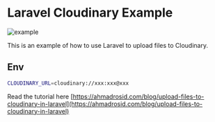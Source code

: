 # Laravel Cloudinary Example

![example](http://res.cloudinary.com/dr15yjl8w/image/upload/v1713512125/qjbz3cfbxu4ilfkv3wnr.png)

This is an example of how to use Laravel to upload files to Cloudinary.

## Env

```bash
CLOUDINARY_URL=cloudinary://xxx:xxx@xxx
```

Read the tutorial here [https://ahmadrosid.com/blog/upload-files-to-cloudinary-in-laravel](https://ahmadrosid.com/blog/upload-files-to-cloudinary-in-laravel)
